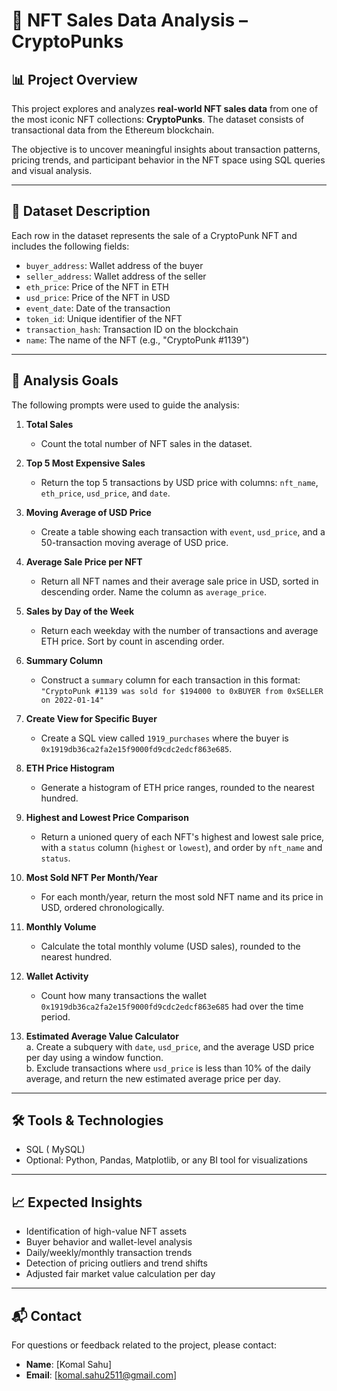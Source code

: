 # 🧠 NFT Sales Data Analysis – CryptoPunks

## 📊 Project Overview

This project explores and analyzes **real-world NFT sales data** from one of the most iconic NFT collections: **CryptoPunks**. The dataset consists of transactional data from the Ethereum blockchain.

The objective is to uncover meaningful insights about transaction patterns, pricing trends, and participant behavior in the NFT space using SQL queries and visual analysis.

---

## 🧾 Dataset Description

Each row in the dataset represents the sale of a CryptoPunk NFT and includes the following fields:

- `buyer_address`: Wallet address of the buyer
- `seller_address`: Wallet address of the seller
- `eth_price`: Price of the NFT in ETH
- `usd_price`: Price of the NFT in USD
- `event_date`: Date of the transaction
- `token_id`: Unique identifier of the NFT
- `transaction_hash`: Transaction ID on the blockchain
- `name`: The name of the NFT (e.g., "CryptoPunk #1139")

---

## 🧠 Analysis Goals

The following prompts were used to guide the analysis:

1. **Total Sales**  
   - Count the total number of NFT sales in the dataset.

2. **Top 5 Most Expensive Sales**  
   - Return the top 5 transactions by USD price with columns: `nft_name`, `eth_price`, `usd_price`, and `date`.

3. **Moving Average of USD Price**  
   - Create a table showing each transaction with `event`, `usd_price`, and a 50-transaction moving average of USD price.

4. **Average Sale Price per NFT**  
   - Return all NFT names and their average sale price in USD, sorted in descending order. Name the column as `average_price`.

5. **Sales by Day of the Week**  
   - Return each weekday with the number of transactions and average ETH price. Sort by count in ascending order.

6. **Summary Column**  
   - Construct a `summary` column for each transaction in this format:  
     `"CryptoPunk #1139 was sold for $194000 to 0xBUYER from 0xSELLER on 2022-01-14"`

7. **Create View for Specific Buyer**  
   - Create a SQL view called `1919_purchases` where the buyer is `0x1919db36ca2fa2e15f9000fd9cdc2edcf863e685`.

8. **ETH Price Histogram**  
   - Generate a histogram of ETH price ranges, rounded to the nearest hundred.

9. **Highest and Lowest Price Comparison**  
   - Return a unioned query of each NFT's highest and lowest sale price, with a `status` column (`highest` or `lowest`), and order by `nft_name` and `status`.

10. **Most Sold NFT Per Month/Year**  
    - For each month/year, return the most sold NFT name and its price in USD, ordered chronologically.

11. **Monthly Volume**  
    - Calculate the total monthly volume (USD sales), rounded to the nearest hundred.

12. **Wallet Activity**  
    - Count how many transactions the wallet `0x1919db36ca2fa2e15f9000fd9cdc2edcf863e685` had over the time period.

13. **Estimated Average Value Calculator**  
    a. Create a subquery with `date`, `usd_price`, and the average USD price per day using a window function.  
    b. Exclude transactions where `usd_price` is less than 10% of the daily average, and return the new estimated average price per day.

---

## 🛠 Tools & Technologies

- SQL ( MySQL)
- Optional: Python, Pandas, Matplotlib, or any BI tool for visualizations

---

## 📈 Expected Insights

- Identification of high-value NFT assets
- Buyer behavior and wallet-level analysis
- Daily/weekly/monthly transaction trends
- Detection of pricing outliers and trend shifts
- Adjusted fair market value calculation per day

---
## 📬 Contact

For questions or feedback related to the project, please contact:

- **Name**: [Komal Sahu]
- **Email**: [komal.sahu2511@gmail.com]
